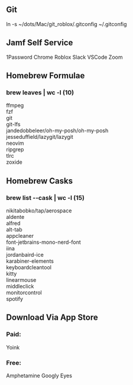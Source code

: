 ## Git

ln -s ~/dots/Mac/git_roblox/.gitconfig ~/.gitconfig

## Jamf Self Service

1Password
Chrome
Roblox
Slack
VSCode
Zoom

## Homebrew Formulae

### brew leaves | wc -l (10)

ffmpeg \
fzf \
git \
git-lfs \
jandedobbeleer/oh-my-posh/oh-my-posh \
jesseduffield/lazygit/lazygit \
neovim \
ripgrep \
tlrc \
zoxide

## Homebrew Casks

### brew list --cask | wc -l (15)

nikitabobko/tap/aerospace \
aldente \
alfred \
alt-tab \
appcleaner \
font-jetbrains-mono-nerd-font \
iina \
jordanbaird-ice \
karabiner-elements \
keyboardcleantool \
kitty \
linearmouse \
middleclick \
monitorcontrol \
spotify

## Download Via App Store

### Paid:

Yoink

### Free:

Amphetamine
Googly Eyes
